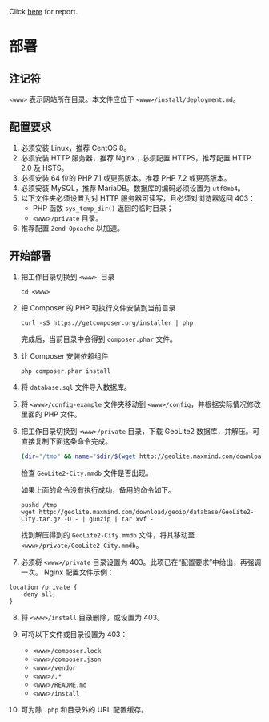Click [here](https://github.com/MrDuGitHub/2019-database-project/blob/master/report.pdf) for report.

# 部署

## 注记符
`<www>` 表示网站所在目录。本文件应位于 `<www>/install/deployment.md`。

## 配置要求
1. 必须安装 Linux，推荐 CentOS 8。
2. 必须安装 HTTP 服务器，推荐 Nginx；必须配置 HTTPS，推荐配置 HTTP 2.0 及 HSTS。
3. 必须安装 64 位的 PHP 7.1 或更高版本。推荐 PHP 7.2 或更高版本。
4. 必须安装 MySQL，推荐 MariaDB。数据库的编码必须设置为 `utf8mb4`。
5. 以下文件夹必须设置为对 HTTP 服务器可读写，且必须对浏览器返回 403：
   - PHP 函数 `sys_temp_dir()` 返回的临时目录；
   - `<www>/private` 目录。
6. 推荐配置 `Zend Opcache` 以加速。 

## 开始部署

1. 把工作目录切换到 `<www> `目录

   ```shell
   cd <www>
   ```

2. 把 Composer 的 PHP 可执行文件安装到当前目录

   ```shell
   curl -sS https://getcomposer.org/installer | php
   ```

   完成后，当前目录中会得到 ``composer.phar`` 文件。

3. 让 Composer 安装依赖组件

   ```shell
   php composer.phar install
   ```

4. 将 `database.sql` 文件导入数据库。

5. 将 `<www>/config-example` 文件夹移动到 `<www>/config`，并根据实际情况修改里面的 PHP 文件。

6. 把工作目录切换到 `<www>/private` 目录，下载 GeoLite2 数据库，并解压。可直接复制下面这条命令完成。

   ```bash
   (dir="/tmp" && name="$dir/$(wget http://geolite.maxmind.com/download/geoip/database/GeoLite2-City.tar.gz -O - | gunzip | tar xvf - -C "$dir" | grep GeoLite2-City\\.mmdb )" && [ "$(echo "$name" | wc -l)" = "1" ] && [ ! "$dir/" = "$name" ] && mv "$name" . && rm -r "$(dirname "$name")")
   ```
   
   检查 `GeoLite2-City.mmdb` 文件是否出现。
   
   
   
   如果上面的命令没有执行成功，备用的命令如下。
   
   ```shell
   pushd /tmp
   wget http://geolite.maxmind.com/download/geoip/database/GeoLite2-City.tar.gz -O - | gunzip | tar xvf -
   ```
   找到解压得到的 `GeoLite2-City.mmdb` 文件，将其移动至 `<www>/private/GeoLite2-City.mmdb`。
   
7. 必须将 `<www>/private` 目录设置为 403。此项已在“配置要求”中给出，再强调一次。
Nginx 配置文件示例：
```
location /private {
    deny all;
}
```

8. 将 `<www>/install` 目录删除，或设置为 403。

9. 可将以下文件或目录设置为 403：
   - `<www>/composer.lock`
   - `<www>/composer.json`
   - `<www>/vendor`
   - `<www>/.*`
   - `<www>/README.md`
   - `<www>/install`

10. 可为除 `.php` 和目录外的 URL 配置缓存。
